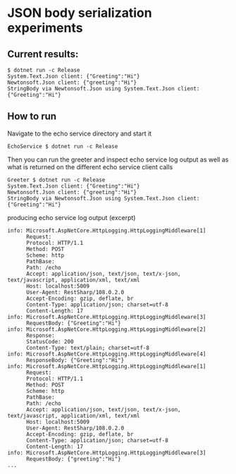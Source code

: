 # JSON body serialization experiments

## Current results:

```console
$ dotnet run -c Release
System.Text.Json client: {"Greeting":"Hi"}
Newtonsoft.Json client: {"greeting":"Hi"}
StringBody via Newtonsoft.Json using System.Text.Json client: {"Greeting":"Hi"}
```

## How to run

Navigate to the echo service directory and start it

```console
EchoService $ dotnet run -c Release
```

Then you can run the greeter and inspect echo service log output as well as what is returned on the different echo service client calls

```console
Greeter $ dotnet run -c Release
System.Text.Json client: {"Greeting":"Hi"}
Newtonsoft.Json client: {"greeting":"Hi"}
StringBody via Newtonsoft.Json using System.Text.Json client: {"Greeting":"Hi"}
```

producing echo service log output (excerpt)

```console
info: Microsoft.AspNetCore.HttpLogging.HttpLoggingMiddleware[1]
      Request:
      Protocol: HTTP/1.1
      Method: POST
      Scheme: http
      PathBase:
      Path: /echo
      Accept: application/json, text/json, text/x-json, text/javascript, application/xml, text/xml
      Host: localhost:5009
      User-Agent: RestSharp/108.0.2.0
      Accept-Encoding: gzip, deflate, br
      Content-Type: application/json; charset=utf-8
      Content-Length: 17
info: Microsoft.AspNetCore.HttpLogging.HttpLoggingMiddleware[3]
      RequestBody: {"Greeting":"Hi"}
info: Microsoft.AspNetCore.HttpLogging.HttpLoggingMiddleware[2]
      Response:
      StatusCode: 200
      Content-Type: text/plain; charset=utf-8
info: Microsoft.AspNetCore.HttpLogging.HttpLoggingMiddleware[4]
      ResponseBody: {"Greeting":"Hi"}
info: Microsoft.AspNetCore.HttpLogging.HttpLoggingMiddleware[1]
      Request:
      Protocol: HTTP/1.1
      Method: POST
      Scheme: http
      PathBase:
      Path: /echo
      Accept: application/json, text/json, text/x-json, text/javascript, application/xml, text/xml
      Host: localhost:5009
      User-Agent: RestSharp/108.0.2.0
      Accept-Encoding: gzip, deflate, br
      Content-Type: application/json; charset=utf-8
      Content-Length: 17
info: Microsoft.AspNetCore.HttpLogging.HttpLoggingMiddleware[3]
      RequestBody: {"greeting":"Hi"}
...
```